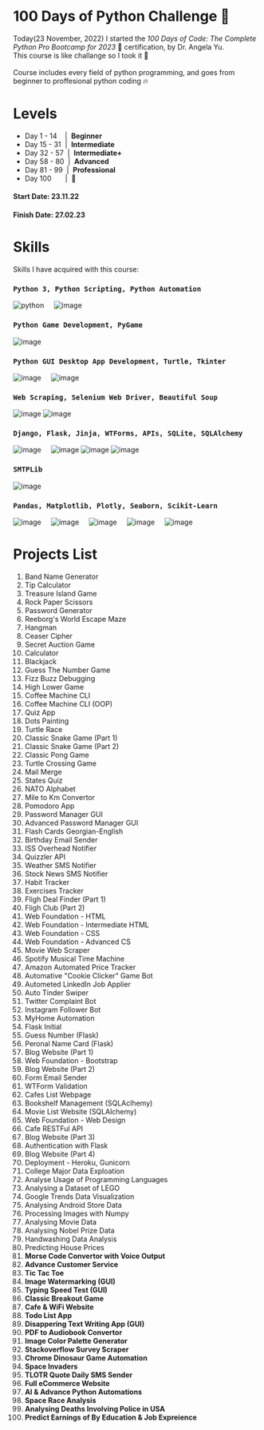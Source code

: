# 100 Days of Python Challenge 🐲

Today(23 November, 2022) I started the <i>100 Days of Code: The Complete Python Pro Bootcamp for 2023</i> 🐍 certification, by Dr. Angela Yu. <br />
This course is like challange so I took it 🚀 <br />
<br />
Course includes every field of python programming, and goes from beginner to proffesional python coding 🔥

# Levels
<ul>
<li>Day 1 - 14 &nbsp; &nbsp;|&nbsp; <b>Beginner</b></li>
<li>Day 15 - 31 &nbsp;|&nbsp; <b>Intermediate</b></li>
<li>Day 32 - 57 &nbsp;|&nbsp; <b>Intermediate+</b></li>
<li>Day 58 - 80 &nbsp;|&nbsp; <b>Advanced</b></li>
<li>Day 81 - 99 &nbsp;|&nbsp; <b>Professional</b></li>
<li>Day 100 &nbsp&nbsp&nbsp&nbsp&nbsp&nbsp|&nbsp; <b>🐍</b></li>
</ul>

#### Start Date: 23.11.22
#### Finish Date: 27.02.23

# Skills

Skills I have acquired with this course:

### `Python 3, Python Scripting, Python Automation`
![python](https://user-images.githubusercontent.com/53910160/221576775-dc113ff2-406e-46cf-8dbd-6acdd18cd7ea.png) &nbsp; &nbsp;
![image](https://user-images.githubusercontent.com/53910160/221575822-b7d43dea-c4cc-484e-b3f2-e2cd70e246f7.png)

### `Python Game Development, PyGame`
![image](https://user-images.githubusercontent.com/53910160/221576943-7a1fc353-c034-4fb9-9bfd-5a151de55bc7.png)

### `Python GUI Desktop App Development, Turtle, Tkinter`
![image](https://user-images.githubusercontent.com/53910160/221577744-8a76ca92-29e0-43f1-9206-55a5cd56d840.png) &nbsp; &nbsp;
![image](https://user-images.githubusercontent.com/53910160/221578486-4bde58e6-056d-45a3-bac6-8d52af36d8db.png)

### `Web Scraping, Selenium Web Driver, Beautiful Soup`
![image](https://user-images.githubusercontent.com/53910160/221579079-7b1a4d0c-d821-4d4a-9ecd-b9a6ab5bb8a1.png)
![image](https://user-images.githubusercontent.com/53910160/221579207-40bd25dd-bf71-4124-834f-7bf07a551dd4.png)

### `Django, Flask, Jinja, WTForms, APIs, SQLite, SQLAlchemy`
![image](https://user-images.githubusercontent.com/53910160/221579583-f0d445ea-f95d-4aee-9fc8-77a37ccb57bd.png) &nbsp; &nbsp;
![image](https://user-images.githubusercontent.com/53910160/221580015-bf1babd7-8d0c-48f7-9562-4acae81de9e8.png)
![image](https://user-images.githubusercontent.com/53910160/221580883-21f529ff-0fb8-4f09-897c-acb7a42dbd55.png)
![image](https://user-images.githubusercontent.com/53910160/221581213-5e483707-17d8-4673-bbd6-c9504c00c8d3.png)

### `SMTPLib`
![image](https://user-images.githubusercontent.com/53910160/221583934-c34621ce-537b-4625-9988-03c25192e6f0.png)

### `Pandas, Matplotlib, Plotly, Seaborn, Scikit-Learn`
![image](https://user-images.githubusercontent.com/53910160/221584165-61d32566-67df-4b97-a5cb-2ddc9a70a1fe.png) &nbsp; &nbsp;
![image](https://user-images.githubusercontent.com/53910160/221584352-5eafd556-0c93-4eff-9de7-1d565342e6a1.png) &nbsp; &nbsp;
![image](https://user-images.githubusercontent.com/53910160/221584513-9fd4a7a4-00f9-4791-a3a6-be70f7850db9.png) &nbsp; &nbsp;
![image](https://user-images.githubusercontent.com/53910160/221584763-0579c823-e6b4-42b6-a7ab-32f67f99654d.png) &nbsp; &nbsp;
![image](https://user-images.githubusercontent.com/53910160/221584946-d84e5663-fd36-44f3-85e5-000ec90db76d.png)


# Projects List

<ol>
  <li>Band Name Generator</li>
  <li>Tip Calculator</li>
  <li>Treasure Island Game</li>
  <li>Rock Paper Scissors</li>
  <li>Password Generator</li>
  <li>Reeborg's World Escape Maze</li>
  <li>Hangman</li>
  <li>Ceaser Cipher</li>
  <li>Secret Auction Game</li>
  <li>Calculator</li>
  <li>Blackjack</li>
  <li>Guess The Number Game</li>
  <li>Fizz Buzz Debugging</li>
  <li>High Lower Game</li>
  <li>Coffee Machine CLI</li>
  <li>Coffee Machine CLI (OOP)</li>
  <li>Quiz App</li>
  <li>Dots Painting</li>
  <li>Turtle Race</li>
  <li>Classic Snake Game (Part 1)</li>
  <li>Classic Snake Game (Part 2)</li>
  <li>Classic Pong Game</li>
  <li>Turtle Crossing Game</li>
  <li>Mail Merge</li>
  <li>States Quiz</li>
  <li>NATO Alphabet</li>
  <li>Mile to Km Convertor</li>
  <li>Pomodoro App</li>
  <li>Password Manager GUI</li>
  <li>Advanced Password Manager GUI</li>
  <li>Flash Cards Georgian-English</li>
  <li>Birthday Email Sender</li>
  <li>ISS Overhead Notifier</li>
  <li>Quizzler API</li>
  <li>Weather SMS Notifier</li>
  <li>Stock News SMS Notifier</li>
  <li>Habit Tracker</li>
  <li>Exercises Tracker</li>
  <li>Fligh Deal Finder (Part 1)</li>
  <li>Fligh Club (Part 2)</li>
  <li>Web Foundation - HTML</li>
  <li>Web Foundation - Intermediate HTML</li>
  <li>Web Foundation - CSS</li>
  <li>Web Foundation - Advanced CS</li>
  <li>Movie Web Scraper</li>
  <li>Spotify Musical Time Machine</li>
  <li>Amazon Automated Price Tracker</li>
  <li>Automative "Cookie Clicker" Game Bot</li>
  <li>Autometed LinkedIn Job Applier</li>
  <li>Auto Tinder Swiper</li>
  <li>Twitter Complaint Bot</li>
  <li>Instagram Follower Bot</li>
  <li>MyHome Automation</li>
  <li>Flask Initial</li>
  <li>Guess Number (Flask)</li>
  <li>Peronal Name Card (Flask)</li>
  <li>Blog Website (Part 1)</li>
  <li>Web Foundation - Bootstrap</li>
  <li>Blog Website (Part 2)</li>
  <li>Form Email Sender</li>
  <li>WTForm Validation</li>
  <li>Cafes List Webpage</li>
  <li>Bookshelf Management (SQLAclhemy)</li>
  <li>Movie List Website (SQLAlchemy)</li>
  <li>Web Foundation - Web Design</li>
  <li>Cafe RESTFul API</li>
  <li>Blog Website (Part 3)</li>
  <li>Authentication with Flask</li>
  <li>Blog Website (Part 4)</li>
  <li>Deployment - Heroku, Gunicorn</li>
  <li>College Major Data Exploation</li>
  <li>Analyse Usage of Programming Languages</li>
  <li>Analysing a Dataset of LEGO</li>
  <li>Google Trends Data Visualization</li>
  <li>Analysing Android Store Data</li>
  <li>Processing Images with Numpy</li>
  <li>Analysing Movie Data</li>
  <li>Analysing Nobel Prize Data</li>
  <li>Handwashing Data Analysis</li>
  <li>Predicting House Prices</li>
  <li><b>Morse Code Convertor with Voice Output</b></li>
  <li><b>Advance Customer Service</b></li>
  <li><b>Tic Tac Toe</b></li>
  <li><b>Image Watermarking (GUI)</b></li>
  <li><b>Typing Speed Test (GUI)</b></li>
  <li><b>Classic Breakout Game</b></li>
  <li><b>Cafe & WiFi Website</b></li>
  <li><b>Todo List App</b></li>
  <li><b>Disappering Text Writing App (GUI)</b></li>
  <li><b>PDF to Audiobook Convertor</b></li>
  <li><b>Image Color Palette Generator</b></li>
  <li><b>Stackoverflow Survey Scraper</b></li>
  <li><b>Chrome Dinosaur Game Automation</b></li>
  <li><b>Space Invaders</b></li>
  <li><b>TLOTR Quote Daily SMS Sender</b></li>
  <li><b>Full eCommerce Website</b></li>
  <li><b>AI & Advance Python Automations</b></li>
  <li><b>Space Race Analysis</b></li>
  <li><b>Analysing Deaths Involving Police in USA</b></li>
  <li><b>Predict Earnings of By Education & Job Expreience</b></li>
</ol>
